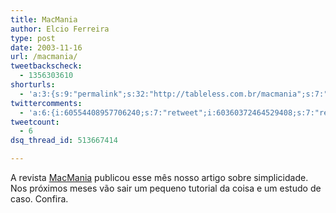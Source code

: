 ```yaml
---
title: MacMania
author: Elcio Ferreira
type: post
date: 2003-11-16
url: /macmania/
tweetbackscheck:
  - 1356303610
shorturls:
  - 'a:3:{s:9:"permalink";s:32:"http://tableless.com.br/macmania";s:7:"tinyurl";s:26:"http://tinyurl.com/3nr42qo";s:4:"isgd";s:19:"http://is.gd/XGsV5v";}'
twittercomments:
  - 'a:6:{i:60554408957706240;s:7:"retweet";i:60360372464529408;s:7:"retweet";i:60356320905273344;s:7:"retweet";i:60338276950749184;s:7:"retweet";i:60135290475511809;s:7:"retweet";i:60127819337969664;s:7:"retweet";}'
tweetcount:
  - 6
dsq_thread_id: 513667414

---
```

A revista [MacMania][1] publicou esse mês nosso artigo sobre simplicidade. Nos próximos meses vão sair um pequeno tutorial da coisa e um estudo de caso. Confira.

 [1]: http://www.macmania.com.br